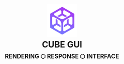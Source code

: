<h1 align="center">
    <img width="99" height="auto" alt="Cube GUI  Language" src="https://raw.githubusercontent.com/cube-gui/.github/refs/heads/main/profile/assets/cubegui-logo.png">
    <br>
    <strong>CUBE GUI</strong>
    <br>
    <sup>
        <sub>
            RENDERING ⬡ RESPONSE ⬡ INTERFACE
        </sub>
    </sup>
</h1>
